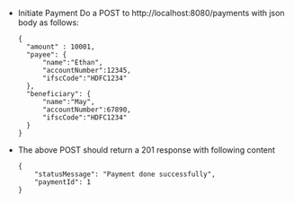 * Initiate Payment
  Do a POST to http://localhost:8080/payments with json body as follows:
  ````
  {
  	"amount" : 10001,
  	"payee": {
  		"name":"Ethan",
  		"accountNumber":12345,
  		"ifscCode":"HDFC1234"
  	},
  	"beneficiary": {
  		"name":"May",
  		"accountNumber":67890,
  		"ifscCode":"HDFC1234"
  	}
  }
  ````
* The above POST should return a 201 response with following content
  ````
  {
      "statusMessage": "Payment done successfully",
      "paymentId": 1
  }
  ````